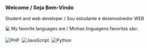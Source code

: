 ### Welcome / Seja Bem-Vindo
 
Student and web developer / Sou estudante e desenvolvedor WEB

:computer: My favorite languages are / Minhas linguagens favoritas são:

![PHP](https://img.shields.io/badge/-PHP-369?style=flat&logoColor=fff&logo=php)&nbsp;
![JavaScript](https://img.shields.io/badge/-JavaScript-FEAE32?style=flat&logoColor=fff&logo=javascript)&nbsp;
![Python](https://img.shields.io/badge/-Python-fff?style=flat&logoColor=fff&logo=python)&nbsp;

